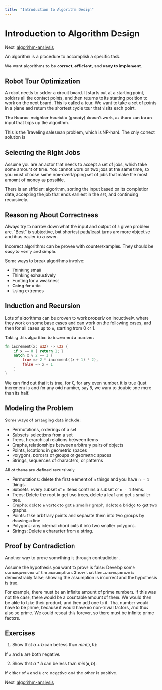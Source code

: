 ```yaml
---
title: "Introduction to Algorithm Design"
---
```


# Introduction to Algorithm Design

Next: [algorithm-analysis](algorithm-analysis.md)

An algorithm is a procedure to accomplish a specific task.

We want algorithms to be **correct**, **efficient**, and **easy to implement**.

## Robot Tour Optimization

A robot needs to solder a circuit board. It starts out at a starting point, solders all the contact points, and then returns to its starting position to work on the next board. This is called a tour. We want to take a set of points in a plane and return the shortest cycle tour that visits each point.

The Nearest neighbor heuristic (greedy) doesn't work, as there can be an input that trips up the algorithm.

This is the Traveling salesman problem, which is NP-hard. The only correct solution is

## Selecting the Right Jobs

Assume you are an actor that needs to accept a set of jobs, which take some amount of time. You cannot work on two jobs at the same time, so you must choose some non-overlapping set of jobs that make the most amount of money as possible.

There is an efficient algorithm, sorting the input based on its completion date, accepting the job that ends earliest in the set, and continuing recursively.

## Reasoning About Correctness

Always try to narrow down what the input and output of a given problem are. "Best" is subjective, but shortest path/least turns are more objective and thus easier to answer.

Incorrect algorithms can be proven with counterexamples. They should be easy to verify and simple.

Some ways to break algorithms involve:

- Thinking small
- Thinking exhaustively
- Hunting for a weakness
- Going for a tie
- Using extremes

## Induction and Recursion

Lots of algorithms can be proven to work properly on inductively, where they work on some base cases and can work on the following cases, and then for all cases up to `n`, starting from 0 or 1.

Taking this algorithm to increment a number:

```rust
fn increment(x: u32) -> u32 {
    if x == 0 { return 1; }
    match x % 2 == 1 {
        true => 2 * increment((x + 1) / 2),
        false => x + 1
    }
}
```

We can find out that it is true, for 0, for any even number, it is true (just increment it) and for any odd number, say 5, we want to double one more than its half.

## Modeling the Problem

Some ways of arranging data include:

- Permutations, orderings of a set
- Subsets, selections from a set
- Trees, hierarchical relations between items
- Graphs, relationships between arbitrary pairs of objects
- Points, locations in geometric spaces
- Polygons, borders of groups of geometric spaces
- Strings, sequences of characters, or patterns

All of these are defined recursively.

- Permutations: delete the first element of `n` things and you have `n - 1` things.
- Subsets: Every subset of `n` items contains a subset of `n - 1` items.
- Trees: Delete the root to get two trees, delete a leaf and get a smaller tree.
- Graphs: delete a vertex to get a smaller graph, delete a bridge to get two graphs.
- Points: take arbitrary points and separate them into two groups by drawing a line.
- Polygons: any internal chord cuts it into two smaller polygons.
- Strings: Delete a character from a string.

## Proof by Contradiction

Another way to prove something is through contradiction.

Assume the hypothesis you want to prove is false:
Develop some consequences of the assumption.
Show that the consequence is demonstrably false, showing the assumption is incorrect and the hypothesis is true.

For example, there must be an infinite amount of prime numbers. If this was not the case, there would be a countable amount of them. We would then be able to take their product, and then add one to it. That number would have to be prime, because it would have no non-trivial factors, and thus also be prime. We could repeat this forever, so there must be infinite prime factors.

## Exercises

1. Show that $a + b$ can be less than $min(a, b)$:

If `a` and `b` are both negative.

2. Show that $a * b$ can be less than $min(a, b)$:

If either of `a` and `b` are negative and the other is positive.


Next: [algorithm-analysis](algorithm-analysis.md)
